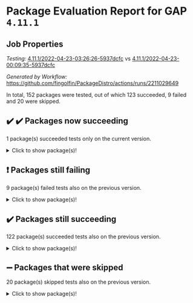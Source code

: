 # Package Evaluation Report for GAP `4.11.1`

## Job Properties

*Testing:* [4.11.1/2022-04-23-03:26:26-5937dcfc](https://github.com/fingolfin/PackageDistro/blob/data/reports/4.11.1/2022-04-23-03:26:26-5937dcfc) vs [4.11.1/2022-04-23-00:09:35-5937dcfc](https://github.com/fingolfin/PackageDistro/blob/data/reports/4.11.1/2022-04-23-00:09:35-5937dcfc)

*Generated by Workflow:* https://github.com/fingolfin/PackageDistro/actions/runs/2211029649

In total, 152 packages were tested, out of which 123 succeeded, 9 failed and 20 were skipped.

## :heavy_check_mark: :heavy_check_mark: Packages now succeeding

1 package(s) succeeded tests only on the current version.
<details> <summary>Click to show package(s)!</summary>

- semigroups 4.0.0 [(success)](https://github.com/fingolfin/PackageDistro/runs/6137595394?check_suite_focus=true) vs semigroups 4.0.0 [(failure)](https://github.com/fingolfin/PackageDistro/runs/6136465445?check_suite_focus=true) <br>
</details>

## :exclamation: Packages still failing

9 package(s) failed tests also on the previous version.
<details><summary>Click to show package(s)!</summary>

- fining 1.4.1 [(failure)](https://github.com/fingolfin/PackageDistro/runs/6137593436?check_suite_focus=true)
- francy 1.2.4 [(failure)](https://github.com/fingolfin/PackageDistro/runs/6137593584?check_suite_focus=true)
- hap 1.39 [(failure)](https://github.com/fingolfin/PackageDistro/runs/6137593898?check_suite_focus=true)
- normalizinterface 1.3.2 [(failure)](https://github.com/fingolfin/PackageDistro/runs/6137594839?check_suite_focus=true)
- packagemanager 1.2 [(failure)](https://github.com/fingolfin/PackageDistro/runs/6137594963?check_suite_focus=true)
- recog 1.3.2 [(failure)](https://github.com/fingolfin/PackageDistro/runs/6137595289?check_suite_focus=true)
- transgrp 3.6.1 [(failure)](https://github.com/fingolfin/PackageDistro/runs/6137595796?check_suite_focus=true)
- unitlib 4.0.0 [(failure)](https://github.com/fingolfin/PackageDistro/runs/6137595896?check_suite_focus=true)
- yangbaxter 0.9.0 [(failure)](https://github.com/fingolfin/PackageDistro/runs/6137596107?check_suite_focus=true)
</details>

## :heavy_check_mark: Packages still succeeding

122 package(s) succeeded tests also on the previous version.
<details><summary>Click to show package(s)!</summary>

- ace 5.4 [(success)](https://github.com/fingolfin/PackageDistro/runs/6137592418?check_suite_focus=true)
- aclib 1.3.2 [(success)](https://github.com/fingolfin/PackageDistro/runs/6137592449?check_suite_focus=true)
- agt 0.2 [(success)](https://github.com/fingolfin/PackageDistro/runs/6137592475?check_suite_focus=true)
- alnuth 3.2.1 [(success)](https://github.com/fingolfin/PackageDistro/runs/6137592503?check_suite_focus=true)
- anupq 3.2.6 [(success)](https://github.com/fingolfin/PackageDistro/runs/6137592532?check_suite_focus=true)
- atlasrep 2.1.2 [(success)](https://github.com/fingolfin/PackageDistro/runs/6137592560?check_suite_focus=true)
- autodoc 2022.03.10 [(success)](https://github.com/fingolfin/PackageDistro/runs/6137592593?check_suite_focus=true)
- automata 1.15 [(success)](https://github.com/fingolfin/PackageDistro/runs/6137592628?check_suite_focus=true)
- automgrp 1.3.2 [(success)](https://github.com/fingolfin/PackageDistro/runs/6137592658?check_suite_focus=true)
- autpgrp 1.10.2 [(success)](https://github.com/fingolfin/PackageDistro/runs/6137592675?check_suite_focus=true)
- cap 2022.04-02 [(success)](https://github.com/fingolfin/PackageDistro/runs/6137592689?check_suite_focus=true)
- caratinterface 2.3.3 [(success)](https://github.com/fingolfin/PackageDistro/runs/6137592718?check_suite_focus=true)
- cddinterface 2020.06.24 [(success)](https://github.com/fingolfin/PackageDistro/runs/6137592738?check_suite_focus=true)
- circle 1.6.4 [(success)](https://github.com/fingolfin/PackageDistro/runs/6137592764?check_suite_focus=true)
- cohomolo 1.6.10 [(success)](https://github.com/fingolfin/PackageDistro/runs/6137592796?check_suite_focus=true)
- congruence 1.2.3 [(success)](https://github.com/fingolfin/PackageDistro/runs/6137592816?check_suite_focus=true)
- corelg 1.56 [(success)](https://github.com/fingolfin/PackageDistro/runs/6137592837?check_suite_focus=true)
- crime 1.6 [(success)](https://github.com/fingolfin/PackageDistro/runs/6137592862?check_suite_focus=true)
- crisp 1.4.5 [(success)](https://github.com/fingolfin/PackageDistro/runs/6137592880?check_suite_focus=true)
- crypting 0.10 [(success)](https://github.com/fingolfin/PackageDistro/runs/6137592904?check_suite_focus=true)
- cryst 4.1.24 [(success)](https://github.com/fingolfin/PackageDistro/runs/6137592921?check_suite_focus=true)
- crystcat 1.1.9 [(success)](https://github.com/fingolfin/PackageDistro/runs/6137592956?check_suite_focus=true)
- ctbllib 1.3.3 [(success)](https://github.com/fingolfin/PackageDistro/runs/6137592990?check_suite_focus=true)
- cubefree 1.19 [(success)](https://github.com/fingolfin/PackageDistro/runs/6137593029?check_suite_focus=true)
- curlinterface 2.2.2 [(success)](https://github.com/fingolfin/PackageDistro/runs/6137593065?check_suite_focus=true)
- cvec 2.7.5 [(success)](https://github.com/fingolfin/PackageDistro/runs/6137593094?check_suite_focus=true)
- datastructures 0.2.7 [(success)](https://github.com/fingolfin/PackageDistro/runs/6137593141?check_suite_focus=true)
- deepthought 1.0.5 [(success)](https://github.com/fingolfin/PackageDistro/runs/6137593169?check_suite_focus=true)
- design 1.7 [(success)](https://github.com/fingolfin/PackageDistro/runs/6137593195?check_suite_focus=true)
- difsets 2.3.1 [(success)](https://github.com/fingolfin/PackageDistro/runs/6137593234?check_suite_focus=true)
- digraphs 1.5.2 [(success)](https://github.com/fingolfin/PackageDistro/runs/6137593274?check_suite_focus=true)
- edim 1.3.5 [(success)](https://github.com/fingolfin/PackageDistro/runs/6137593305?check_suite_focus=true)
- example 4.3.0 [(success)](https://github.com/fingolfin/PackageDistro/runs/6137593327?check_suite_focus=true)
- factint 1.6.3 [(success)](https://github.com/fingolfin/PackageDistro/runs/6137593348?check_suite_focus=true)
- ferret 1.0.7 [(success)](https://github.com/fingolfin/PackageDistro/runs/6137593378?check_suite_focus=true)
- fga 1.4.0 [(success)](https://github.com/fingolfin/PackageDistro/runs/6137593414?check_suite_focus=true)
- float 1.0.3 [(success)](https://github.com/fingolfin/PackageDistro/runs/6137593456?check_suite_focus=true)
- format 1.4.3 [(success)](https://github.com/fingolfin/PackageDistro/runs/6137593476?check_suite_focus=true)
- forms 1.2.7 [(success)](https://github.com/fingolfin/PackageDistro/runs/6137593492?check_suite_focus=true)
- fplsa 1.2.5 [(success)](https://github.com/fingolfin/PackageDistro/runs/6137593520?check_suite_focus=true)
- fr 2.4.8 [(success)](https://github.com/fingolfin/PackageDistro/runs/6137593555?check_suite_focus=true)
- fwtree 1.3 [(success)](https://github.com/fingolfin/PackageDistro/runs/6137593602?check_suite_focus=true)
- gbnp 1.0.5 [(success)](https://github.com/fingolfin/PackageDistro/runs/6137593620?check_suite_focus=true)
- generalizedmorphismsforcap 2022.03-03 [(success)](https://github.com/fingolfin/PackageDistro/runs/6137593636?check_suite_focus=true)
- genss 1.6.6 [(success)](https://github.com/fingolfin/PackageDistro/runs/6137593663?check_suite_focus=true)
- gradedringforhomalg 2022.03-01 [(success)](https://github.com/fingolfin/PackageDistro/runs/6137593682?check_suite_focus=true)
- grape 4.8.5 [(success)](https://github.com/fingolfin/PackageDistro/runs/6137593710?check_suite_focus=true)
- groupoids 1.69 [(success)](https://github.com/fingolfin/PackageDistro/runs/6137593750?check_suite_focus=true)
- grpconst 2.6.2 [(success)](https://github.com/fingolfin/PackageDistro/runs/6137593784?check_suite_focus=true)
- guarana 0.96.3 [(success)](https://github.com/fingolfin/PackageDistro/runs/6137593825?check_suite_focus=true)
- guava 3.15 [(success)](https://github.com/fingolfin/PackageDistro/runs/6137593860?check_suite_focus=true)
- hapcryst 0.1.14 [(success)](https://github.com/fingolfin/PackageDistro/runs/6137593936?check_suite_focus=true)
- hecke 1.5.3 [(success)](https://github.com/fingolfin/PackageDistro/runs/6137593979?check_suite_focus=true)
- help 3.5 [(success)](https://github.com/fingolfin/PackageDistro/runs/6137594022?check_suite_focus=true)
- idrel 2.43 [(success)](https://github.com/fingolfin/PackageDistro/runs/6137594068?check_suite_focus=true)
- images 1.3.1 [(success)](https://github.com/fingolfin/PackageDistro/runs/6137594116?check_suite_focus=true)
- intpic 0.2.4 [(success)](https://github.com/fingolfin/PackageDistro/runs/6137594145?check_suite_focus=true)
- io 4.7.2 [(success)](https://github.com/fingolfin/PackageDistro/runs/6137594187?check_suite_focus=true)
- irredsol 1.4.3 [(success)](https://github.com/fingolfin/PackageDistro/runs/6137594223?check_suite_focus=true)
- json 2.1.0 [(success)](https://github.com/fingolfin/PackageDistro/runs/6137594251?check_suite_focus=true)
- jupyterkernel 1.4.1 [(success)](https://github.com/fingolfin/PackageDistro/runs/6137594281?check_suite_focus=true)
- jupyterviz 1.5.1 [(success)](https://github.com/fingolfin/PackageDistro/runs/6137594302?check_suite_focus=true)
- kan 1.34 [(success)](https://github.com/fingolfin/PackageDistro/runs/6137594347?check_suite_focus=true)
- kbmag 1.5.9 [(success)](https://github.com/fingolfin/PackageDistro/runs/6137594362?check_suite_focus=true)
- laguna 3.9.4 [(success)](https://github.com/fingolfin/PackageDistro/runs/6137594374?check_suite_focus=true)
- liealgdb 2.2.1 [(success)](https://github.com/fingolfin/PackageDistro/runs/6137594387?check_suite_focus=true)
- liepring 2.6 [(success)](https://github.com/fingolfin/PackageDistro/runs/6137594415?check_suite_focus=true)
- liering 2.4.2 [(success)](https://github.com/fingolfin/PackageDistro/runs/6137594446?check_suite_focus=true)
- linearalgebraforcap 2022.04-02 [(success)](https://github.com/fingolfin/PackageDistro/runs/6137594461?check_suite_focus=true)
- loops 3.4.1 [(success)](https://github.com/fingolfin/PackageDistro/runs/6137594480?check_suite_focus=true)
- lpres 1.0.3 [(success)](https://github.com/fingolfin/PackageDistro/runs/6137594510?check_suite_focus=true)
- majoranaalgebras 1.4 [(success)](https://github.com/fingolfin/PackageDistro/runs/6137594533?check_suite_focus=true)
- mapclass 1.4.5 [(success)](https://github.com/fingolfin/PackageDistro/runs/6137594565?check_suite_focus=true)
- matgrp 0.64 [(success)](https://github.com/fingolfin/PackageDistro/runs/6137594611?check_suite_focus=true)
- modisom 2.5.1 [(success)](https://github.com/fingolfin/PackageDistro/runs/6137594646?check_suite_focus=true)
- modulepresentationsforcap 2022.03-02 [(success)](https://github.com/fingolfin/PackageDistro/runs/6137594682?check_suite_focus=true)
- monoidalcategories 2022.04-03 [(success)](https://github.com/fingolfin/PackageDistro/runs/6137594712?check_suite_focus=true)
- nconvex 2020.11-04 [(success)](https://github.com/fingolfin/PackageDistro/runs/6137594748?check_suite_focus=true)
- nilmat 1.4.1 [(success)](https://github.com/fingolfin/PackageDistro/runs/6137594783?check_suite_focus=true)
- nock 1.5 [(success)](https://github.com/fingolfin/PackageDistro/runs/6137594810?check_suite_focus=true)
- nq 2.5.8 [(success)](https://github.com/fingolfin/PackageDistro/runs/6137594863?check_suite_focus=true)
- numericalsgps 1.3.0 [(success)](https://github.com/fingolfin/PackageDistro/runs/6137594890?check_suite_focus=true)
- openmath 11.5.0 [(success)](https://github.com/fingolfin/PackageDistro/runs/6137594921?check_suite_focus=true)
- orb 4.8.4 [(success)](https://github.com/fingolfin/PackageDistro/runs/6137594940?check_suite_focus=true)
- patternclass 2.4.2 [(success)](https://github.com/fingolfin/PackageDistro/runs/6137594991?check_suite_focus=true)
- permut 2.0.4 [(success)](https://github.com/fingolfin/PackageDistro/runs/6137595033?check_suite_focus=true)
- polenta 1.3.10 [(success)](https://github.com/fingolfin/PackageDistro/runs/6137595067?check_suite_focus=true)
- polymaking 0.8.6 [(success)](https://github.com/fingolfin/PackageDistro/runs/6137595093?check_suite_focus=true)
- primgrp 3.4.1 [(success)](https://github.com/fingolfin/PackageDistro/runs/6137595121?check_suite_focus=true)
- profiling 2.5.0 [(success)](https://github.com/fingolfin/PackageDistro/runs/6137595146?check_suite_focus=true)
- qpa 1.33 [(success)](https://github.com/fingolfin/PackageDistro/runs/6137595171?check_suite_focus=true)
- quagroup 1.8.3 [(success)](https://github.com/fingolfin/PackageDistro/runs/6137595194?check_suite_focus=true)
- radiroot 2.9 [(success)](https://github.com/fingolfin/PackageDistro/runs/6137595218?check_suite_focus=true)
- rcwa 4.6.4 [(success)](https://github.com/fingolfin/PackageDistro/runs/6137595239?check_suite_focus=true)
- rds 1.8 [(success)](https://github.com/fingolfin/PackageDistro/runs/6137595260?check_suite_focus=true)
- repndecomp 1.2.1 [(success)](https://github.com/fingolfin/PackageDistro/runs/6137595302?check_suite_focus=true)
- repsn 3.1.0 [(success)](https://github.com/fingolfin/PackageDistro/runs/6137595324?check_suite_focus=true)
- resclasses 4.7.2 [(success)](https://github.com/fingolfin/PackageDistro/runs/6137595361?check_suite_focus=true)
- scscp 2.3.1 [(success)](https://github.com/fingolfin/PackageDistro/runs/6137595382?check_suite_focus=true)
- sglppow 2.2 [(success)](https://github.com/fingolfin/PackageDistro/runs/6137595409?check_suite_focus=true)
- sgpviz 0.999.5 [(success)](https://github.com/fingolfin/PackageDistro/runs/6137595425?check_suite_focus=true)
- simpcomp 2.1.14 [(success)](https://github.com/fingolfin/PackageDistro/runs/6137595443?check_suite_focus=true)
- singular 2020.12.18 [(success)](https://github.com/fingolfin/PackageDistro/runs/6137595463?check_suite_focus=true)
- sla 1.5.3 [(success)](https://github.com/fingolfin/PackageDistro/runs/6137595490?check_suite_focus=true)
- smallgrp 1.5 [(success)](https://github.com/fingolfin/PackageDistro/runs/6137595513?check_suite_focus=true)
- smallsemi 0.6.13 [(success)](https://github.com/fingolfin/PackageDistro/runs/6137595543?check_suite_focus=true)
- sonata 2.9.4 [(success)](https://github.com/fingolfin/PackageDistro/runs/6137595578?check_suite_focus=true)
- sophus 1.25 [(success)](https://github.com/fingolfin/PackageDistro/runs/6137595604?check_suite_focus=true)
- spinsym 1.5.2 [(success)](https://github.com/fingolfin/PackageDistro/runs/6137595628?check_suite_focus=true)
- symbcompcc 1.3.2 [(success)](https://github.com/fingolfin/PackageDistro/runs/6137595660?check_suite_focus=true)
- thelma 1.3 [(success)](https://github.com/fingolfin/PackageDistro/runs/6137595705?check_suite_focus=true)
- tomlib 1.2.9 [(success)](https://github.com/fingolfin/PackageDistro/runs/6137595731?check_suite_focus=true)
- toric 1.9.5 [(success)](https://github.com/fingolfin/PackageDistro/runs/6137595765?check_suite_focus=true)
- ugaly 4.0.2 [(success)](https://github.com/fingolfin/PackageDistro/runs/6137595836?check_suite_focus=true)
- unipot 1.5 [(success)](https://github.com/fingolfin/PackageDistro/runs/6137595863?check_suite_focus=true)
- utils 0.72 [(success)](https://github.com/fingolfin/PackageDistro/runs/6137595937?check_suite_focus=true)
- uuid 0.7 [(success)](https://github.com/fingolfin/PackageDistro/runs/6137595971?check_suite_focus=true)
- walrus 0.9991 [(success)](https://github.com/fingolfin/PackageDistro/runs/6137596002?check_suite_focus=true)
- wedderga 4.10.1 [(success)](https://github.com/fingolfin/PackageDistro/runs/6137596037?check_suite_focus=true)
- xmod 2.86 [(success)](https://github.com/fingolfin/PackageDistro/runs/6137596059?check_suite_focus=true)
- xmodalg 1.18 [(success)](https://github.com/fingolfin/PackageDistro/runs/6137596080?check_suite_focus=true)
- zeromqinterface 0.13 [(success)](https://github.com/fingolfin/PackageDistro/runs/6137596124?check_suite_focus=true)
</details>

## :heavy_minus_sign: Packages that were skipped

20 package(s) skipped tests also on the previous version.
<details><summary>Click to show package(s)!</summary>

- 4ti2interface 2022.03-01 [(skipped)](https://github.com/fingolfin/PackageDistro/runs/6137565233?check_suite_focus=true)
- browse 1.8.14 [(skipped)](https://github.com/fingolfin/PackageDistro/runs/6137565233?check_suite_focus=true)
- examplesforhomalg 2022.03-01 [(skipped)](https://github.com/fingolfin/PackageDistro/runs/6137565233?check_suite_focus=true)
- gapdoc 1.6.5 [(skipped)](https://github.com/fingolfin/PackageDistro/runs/6137565233?check_suite_focus=true)
- gauss 2022.03-01 [(skipped)](https://github.com/fingolfin/PackageDistro/runs/6137565233?check_suite_focus=true)
- gaussforhomalg 2022.03-01 [(skipped)](https://github.com/fingolfin/PackageDistro/runs/6137565233?check_suite_focus=true)
- gradedmodules 2022.03-01 [(skipped)](https://github.com/fingolfin/PackageDistro/runs/6137565233?check_suite_focus=true)
- homalg 2022.03-01 [(skipped)](https://github.com/fingolfin/PackageDistro/runs/6137565233?check_suite_focus=true)
- homalgtocas 2022.03-01 [(skipped)](https://github.com/fingolfin/PackageDistro/runs/6137565233?check_suite_focus=true)
- io_forhomalg 2022.03-01 [(skipped)](https://github.com/fingolfin/PackageDistro/runs/6137565233?check_suite_focus=true)
- itc 1.5.1 [(skipped)](https://github.com/fingolfin/PackageDistro/runs/6137565233?check_suite_focus=true)
- localizeringforhomalg 2022.03-01 [(skipped)](https://github.com/fingolfin/PackageDistro/runs/6137565233?check_suite_focus=true)
- matricesforhomalg 2022.04-01 [(skipped)](https://github.com/fingolfin/PackageDistro/runs/6137565233?check_suite_focus=true)
- modules 2022.03-01 [(skipped)](https://github.com/fingolfin/PackageDistro/runs/6137565233?check_suite_focus=true)
- polycyclic 2.16 [(skipped)](https://github.com/fingolfin/PackageDistro/runs/6137565233?check_suite_focus=true)
- ringsforhomalg 2022.04-01 [(skipped)](https://github.com/fingolfin/PackageDistro/runs/6137565233?check_suite_focus=true)
- sco 2022.03-01 [(skipped)](https://github.com/fingolfin/PackageDistro/runs/6137565233?check_suite_focus=true)
- toolsforhomalg 2022.04-01 [(skipped)](https://github.com/fingolfin/PackageDistro/runs/6137565233?check_suite_focus=true)
- toricvarieties 2022.03.23 [(skipped)](https://github.com/fingolfin/PackageDistro/runs/6137565233?check_suite_focus=true)
- xgap 4.31 [(skipped)](https://github.com/fingolfin/PackageDistro/runs/6137565233?check_suite_focus=true)
</details>

